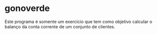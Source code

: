 # gonoverde
Este programa é somente um exercício que tem como objetivo calcular o balanço da conta corrente de um conjunto de clientes.
